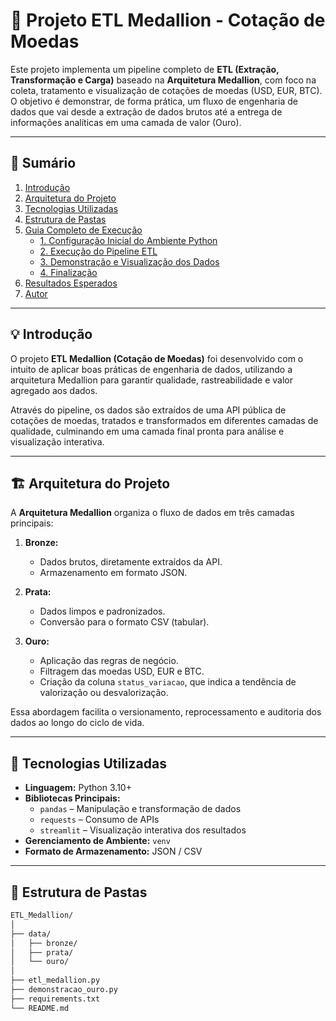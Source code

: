 # 🧠 **Projeto ETL Medallion - Cotação de Moedas**

Este projeto implementa um pipeline completo de **ETL (Extração, Transformação e Carga)** baseado na **Arquitetura Medallion**, com foco na coleta, tratamento e visualização de cotações de moedas (USD, EUR, BTC).  
O objetivo é demonstrar, de forma prática, um fluxo de engenharia de dados que vai desde a extração de dados brutos até a entrega de informações analíticas em uma camada de valor (Ouro).

---

## 📘 **Sumário**

1. [Introdução](#-introdução)
2. [Arquitetura do Projeto](#-arquitetura-do-projeto)
3. [Tecnologias Utilizadas](#-tecnologias-utilizadas)
4. [Estrutura de Pastas](#-estrutura-de-pastas)
5. [Guia Completo de Execução](#-guia-completo-de-execução)
   - [1. Configuração Inicial do Ambiente Python](#1-configuração-inicial-do-ambiente-python)
   - [2. Execução do Pipeline ETL](#2-execução-do-pipeline-etl-extração-transformação-e-carga)
   - [3. Demonstração e Visualização dos Dados](#3-demonstração-e-visualização-dos-dados-finais)
   - [4. Finalização](#4-finalização)
6. [Resultados Esperados](#-resultados-esperados)
7. [Autor](#-autor)

---

## 💡 **Introdução**

O projeto **ETL Medallion (Cotação de Moedas)** foi desenvolvido com o intuito de aplicar boas práticas de engenharia de dados, utilizando a arquitetura Medallion para garantir qualidade, rastreabilidade e valor agregado aos dados.  

Através do pipeline, os dados são extraídos de uma API pública de cotações de moedas, tratados e transformados em diferentes camadas de qualidade, culminando em uma camada final pronta para análise e visualização interativa.

---

## 🏗️ **Arquitetura do Projeto**

A **Arquitetura Medallion** organiza o fluxo de dados em três camadas principais:

1. **Bronze:**  
   - Dados brutos, diretamente extraídos da API.  
   - Armazenamento em formato JSON.  

2. **Prata:**  
   - Dados limpos e padronizados.  
   - Conversão para o formato CSV (tabular).  

3. **Ouro:**  
   - Aplicação das regras de negócio.  
   - Filtragem das moedas USD, EUR e BTC.  
   - Criação da coluna `status_variacao`, que indica a tendência de valorização ou desvalorização.  

Essa abordagem facilita o versionamento, reprocessamento e auditoria dos dados ao longo do ciclo de vida.

---

## 🧰 **Tecnologias Utilizadas**

- **Linguagem:** Python 3.10+
- **Bibliotecas Principais:**
  - `pandas` – Manipulação e transformação de dados
  - `requests` – Consumo de APIs
  - `streamlit` – Visualização interativa dos resultados
- **Gerenciamento de Ambiente:** `venv`
- **Formato de Armazenamento:** JSON / CSV

---

## 📂 **Estrutura de Pastas**

```bash
ETL_Medallion/
│
├── data/
│   ├── bronze/
│   ├── prata/
│   └── ouro/
│
├── etl_medallion.py
├── demonstracao_ouro.py
├── requirements.txt
└── README.md

